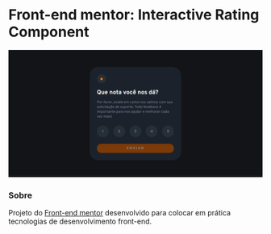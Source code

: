 # Front-end mentor: Interactive Rating Component

<p align="center"><img src="./media/screenshot.png"></p>

### Sobre
Projeto do <a href="www.frontendmentor.io">Front-end mentor</a> desenvolvido para colocar em prática tecnologias de desenvolvimento front-end.
